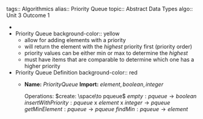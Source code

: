 tags:: Algorithmics
alias:: Priority Queue
topic:: Abstract Data Types
algo:: Unit 3 Outcome 1

-
- Priority Queue
  background-color:: yellow
	- allow for adding elements with a priority
	- will return the element with the *highest* priority first (priority order)
	- priority values can be either min or max to determine the *highest*
	- must have items that are comparable to determine which one has a higher priority
- Priority Queue Definition
  background-color:: red
	- **Name:** $Priority Queue$
	  **Import:** $element, boolean, integer$
	   
	  Operations:
	  $create: \space\to pqueue$
	  $empty: pqueue \to boolean$
	  $insertWithPriority: pqueue$ x $element$ x $integer \to pqueue$
	  $getMinElement: pqueue \to pqueue$
	  $findMin: pqueue \to element$